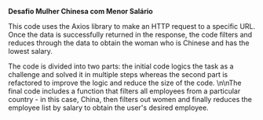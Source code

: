 **Desafio Mulher Chinesa com Menor Salário**

This code uses the Axios library to make an HTTP request to a specific URL. Once the data is successfully returned in the response, the code filters and reduces through the data to obtain the woman who is Chinese and has the lowest salary. 


The code is divided into two parts: the initial code logics the task as a challenge and solved it in multiple steps whereas the second part is refactored to improve the logic and reduce the size of the code. \n\nThe final code includes a function that filters all employees from a particular country - in this case, China, then filters out women and finally reduces the employee list by salary to obtain the user's desired employee. 